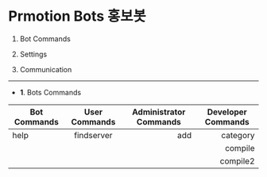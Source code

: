 Prmotion Bots 홍보봇 
=============
1. Bot Commands

2. Settings

3. Communication

---------------------------------------
+ **1**. Bots Commands

|  <center>Bot Commands</center> |  <center>User Commands</center> |  <center>Administrator Commands</center> |  <center>Developer Commands</center> |
|:--------|:--------:|--------:|--------:|
|help |findserver |add  |category |
| | | |compile |
| | | |compile2 |
  
